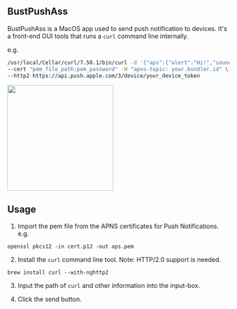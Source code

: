 BustPushAss
----

BustPushAss is a MacOS app used to send push notification to devices. It's a front-end GUI tools that runs a `curl` command line internally.

e.g.
```bash
/usr/local/Cellar/curl/7.50.1/bin/curl -d '{"aps":{"alert":"Hi!","sound":"default"}}' \
--cert "pem_file_path:pem_password" -H "apns-topic: your.bundler.id" \
--http2 https://api.push.apple.com/3/device/your_device_token
```

<image width='240' src='./screenshot.png'>

Usage
----

1. Import the pem file from the APNS certificates for Push Notifications.
  e.g. 
  
  `openssl pkcs12 -in cert.p12 -out aps.pem`

2. Install the `curl` command line tool. Note: HTTP/2.0 support is needed.
  
  `brew install curl --with-nghttp2`

3. Input the path of `curl` and other information into the input-box.

4. Click the send button.


